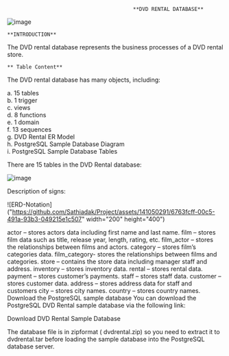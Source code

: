                                              **DVD RENTAL DATABASE**

![image](https://github.com/Sathiadak/Project/assets/141050291/7b6b6ed0-8fc3-4e72-82a7-53fc0844cd36)


    **INTRODUCTION** 

The DVD rental database represents the business processes of a DVD rental store. 

    ** Table Content**
The DVD rental database has many objects, including:

a. 15 tables                                             
b. 1 trigger               
c.  views                
d. 8 functions              
e. 1 domain           
f. 13 sequences          
g. DVD Rental ER Model         
h. PostgreSQL Sample Database Diagram          
i. PostgreSQL Sample Database Tables        

There are 15 tables in the DVD Rental database:

![image](https://github.com/Sathiadak/Project/assets/141050291/68d88cb6-79e1-4b96-b152-500a23cba616)

Description of signs:


![ERD-Notation]("https://github.com/Sathiadak/Project/assets/141050291/6763fcff-00c5-491a-93b3-049215e1c507" width="200" height="400")

actor – stores actors data including first name and last name.
film – stores film data such as title, release year, length, rating, etc.
film_actor – stores the relationships between films and actors.
category – stores film’s categories data.
film_category- stores the relationships between films and categories.
store – contains the store data including manager staff and address.
inventory – stores inventory data.
rental – stores rental data.
payment – stores customer’s payments.
staff – stores staff data.
customer – stores customer data.
address – stores address data for staff and customers
city – stores city names.
country – stores country names.
Download the PostgreSQL sample database
You can download the PostgreSQL DVD Rental sample database via the following link:

Download DVD Rental Sample Database

The database file is in zipformat ( dvdrental.zip) so you need to extract it to  dvdrental.tar before loading the sample database into the PostgreSQL database server.
